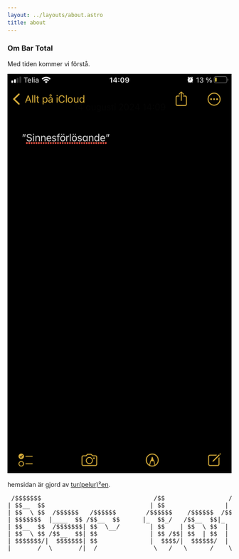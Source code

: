 ```yaml
---
layout: ../layouts/about.astro
title: about
---
```

### **Om Bar Total**

Med tiden kommer vi förstå.

![Arbetsplanen](src/assets/img_5487.png "Arbetsplanen")

hemsidan är gjord av [tur(pelur)²en](https://turpelurpeluren.online).

<pre class="bg-bgColor leading-4 text-textColor">
 /$$$$$$$                              /$$                 /$$               /$$
| $$__  $$                            | $$                | $$              | $$
| $$  \ $$  /$$$$$$   /$$$$$$        /$$$$$$    /$$$$$$  /$$$$$$    /$$$$$$ | $$
| $$$$$$$  |____  $$ /$$__  $$      |_  $$_/   /$$__  $$|_  $$_/   |____  $$| $$
| $$__  $$  /$$$$$$$| $$  \__/        | $$    | $$  \ $$  | $$      /$$$$$$$| $$
| $$  \ $$ /$$__  $$| $$              | $$ /$$| $$  | $$  | $$ /$$ /$$__  $$| $$
| $$$$$$$/|  $$$$$$$| $$              |  $$$$/|  $$$$$$/  |  $$$$/|  $$$$$$$| $$
|_______/  \_______/|__/               \___/   \______/    \___/   \_______/|__/
</pre>